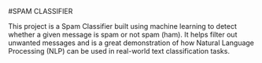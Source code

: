 #SPAM CLASSIFIER

This project is a Spam Classifier built using machine learning to detect whether a given message is spam or not spam (ham). It helps filter out unwanted messages and is a great demonstration of how Natural Language Processing (NLP) can be used in real-world text classification tasks.

